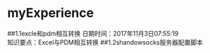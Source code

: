 # myExperience
##1.1excle和pdm相互转换
日期时间：2017年11月3日07:55:19<br> 
知识要点：Excel与PDM相互转换
##1.2shandowsocks服务器配置脚本



